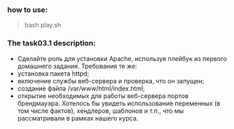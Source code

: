 ### how to use:
> bash play.sh

### The task03.1 description: 
-	Сделайте роль для установки Apache, используя плейбук из первого домашнего задания. Требования те же:
-	установка пакета httpd;
-	включение службы веб-сервера и проверка, что он запущен;
-	создание файла /var/www/html/index.html;
-	открытие необходимых для работы веб-сервера портов брендмауэра.
Хотелось бы увидеть использование переменных (в том числе фактов), хендлеров, шаблонов и т.п., что мы рассматривали в рамках нашего курса.
